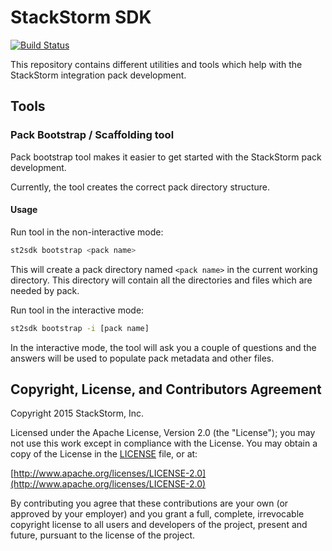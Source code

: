 # StackStorm SDK

[![Build Status](https://travis-ci.org/StackStorm/st2sdk.svg)](https://travis-ci.org/StackStorm/st2sdk)

This repository contains different utilities and tools which help with the
StackStorm integration pack development.

## Tools

### Pack Bootstrap / Scaffolding tool

Pack bootstrap tool makes it easier to get started with the StackStorm pack
development.

Currently, the tool creates the correct pack directory structure.

#### Usage

Run tool in the non-interactive mode:

```bash
st2sdk bootstrap <pack name>
```

This will create a pack directory named ``<pack name>`` in the current
working directory. This directory will contain all the directories and files
which are needed by pack.

Run tool in the interactive mode:

```bash
st2sdk bootstrap -i [pack name]
```

In the interactive mode, the tool will ask you a couple of questions and the
answers will be used to populate pack metadata and other files.

## Copyright, License, and Contributors Agreement

Copyright 2015 StackStorm, Inc.

Licensed under the Apache License, Version 2.0 (the "License"); you may not use
this work except in compliance with the License. You may obtain a copy of the
License in the [LICENSE](LICENSE) file, or at:

[http://www.apache.org/licenses/LICENSE-2.0](http://www.apache.org/licenses/LICENSE-2.0)

By contributing you agree that these contributions are your own (or approved by
your employer) and you grant a full, complete, irrevocable copyright license to
all users and developers of the project, present and future, pursuant to the
license of the project.

